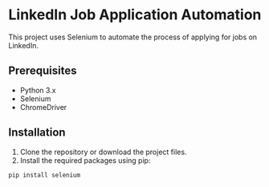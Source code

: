 # LinkedIn Job Application Automation

This project uses Selenium to automate the process of applying for jobs on LinkedIn.

## Prerequisites

- Python 3.x
- Selenium
- ChromeDriver

## Installation

1. Clone the repository or download the project files.
2. Install the required packages using pip:

```sh
pip install selenium
